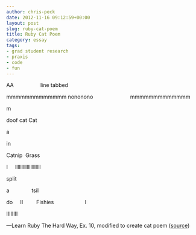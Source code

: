 ```yaml
---
author: chris-peck
date: 2012-11-16 09:12:59+00:00
layout: post
slug: ruby-cat-poem
title: Ruby Cat Poem
category: essay
tags:
- grad student research
- praxis
- code
- fun
---
```


AA                  line
tabbed

mmmmmmmmmmmmm
nononono                         mmmmmmmmmmmmm

m

doof
cat
Cat

a

in

Catnip  Grass

I     llllllllllllllllllll

split

a               tsil

do     II         Fishies                     I

IIIIIIII




&mdash;Learn Ruby The Hard Way, Ex. 10, modified to create cat poem ([source](https://github.com/chrispeck/learn_ruby_the_hard_way/blob/master/ex10-ec.rb))
